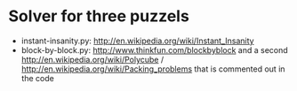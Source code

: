 
Solver for three puzzels
========================

* instant-insanity.py: http://en.wikipedia.org/wiki/Instant_Insanity
* block-by-block.py: http://www.thinkfun.com/blockbyblock and a second http://en.wikipedia.org/wiki/Polycube / http://en.wikipedia.org/wiki/Packing_problems that is commented out in the code

